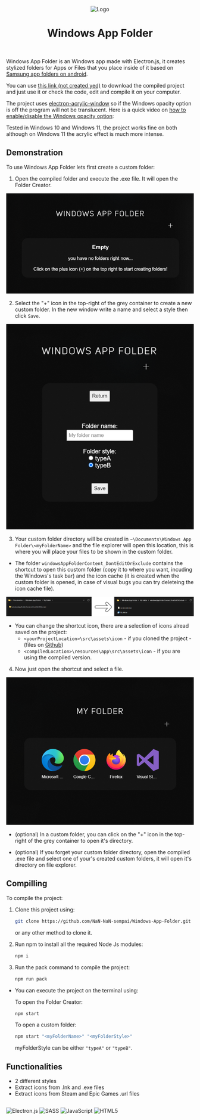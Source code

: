 <div align="center">
    
![Logo](https://raw.githubusercontent.com/NaN-NaN-sempai/Windows-App-Folder/main/src/assets/icon/logo.ico)
# Windows App Folder

</div>

<br>

Windows App Folder is an Windows app made with Electron.js, it creates stylized folders for Apps or Files that you place inside of it based on [Samsung app folders on android](https://i.redd.it/m9pgij1fv4761.jpg).

You can use [this link (not created yed)](./) to download the compiled project and just use it or check the code, edit and compile it on your computer.

The project uses [electron-acrylic-window](https://www.npmjs.com/package/electron-acrylic-window) so if the Windows opacity option is off the program will not be translucent. Here is a quick video on [how to enable/disable the Windows opacity option](https://www.youtube.com/watch?v=WN8W-d0zbfY):

Tested in Windows 10 and Windows 11, the project works fine on both although on Windows 11 the acrylic effect is much more intense.


## Demonstration
To use Windows App Folder lets first create a custom folder:
1. Open the compiled folder and execute the .exe file. It will open the Folder Creator.
<div align="center">
    <img alt="Create a custom folder" title="Create a custom folder" src="https://raw.githubusercontent.com/NaN-NaN-sempai/Windows-App-Folder/main/readmeContent/createfolder.png">
</div>

2. Select the "+" icon in the top-right of the grey container to create a new custom folder. In the new window write a name and select a style then click `Save`.
<div align="center">
    <img alt="Folder Creator Window" title="Folder Creator Window" src="https://raw.githubusercontent.com/NaN-NaN-sempai/Windows-App-Folder/main/readmeContent/createfolderpage.png">
</div>

3. Your custom folder directory will be created in `~\Documents\Windows App Folder\<myFolderName>` and the file explorer will open this location, this is where you will place your files to be shown in the custom folder.
   
- The folder `windowsAppFolderContent_DontEditOrExclude` contains the shortcut to open this custom folder (copy it to where you want, incuding the Windows's task bar) and the icon cache (it is created when the custom folder is opened, in case of visual bugs you can try deleteing the icon cache file). 
<div align="center">
    <img alt="Folder directory and content" title="Folder directory and content" src="https://raw.githubusercontent.com/NaN-NaN-sempai/Windows-App-Folder/main/readmeContent/foldercontent.png">
</div> 

- You can change the shortcut icon, there are a selection of icons alread saved on the project:
  - `<yourProjectLocation>\src\assets\icon` - if you cloned the project - (files on [Github](https://github.com/NaN-NaN-sempai/Windows-App-Folder/tree/main/src/assets/icon))
  - `<compiledLocation>\resources\app\src\assets\icon` - if you are using the compiled version.

4. Now just open the shortcut and select a file.
<div align="center">
    <img alt="Custom Folder content" title="Custom Folder content" src="https://raw.githubusercontent.com/NaN-NaN-sempai/Windows-App-Folder/main/readmeContent/folderexecution.png">
</div>  

- (optional) In a custom folder, you can click on the "+" icon in the top-right of the grey container to open it's directory.

- (optional) If you forget your custom folder directory, open the compiled .exe file and select one of your's created custom folders, it will open it's directory on file explorer.

## Compilling
    
To compile the project:
1. Clone this project using:
   ```bash
   git clone https://github.com/NaN-NaN-sempai/Windows-App-Folder.git
   ```
   or any other method to clone it.

2. Run npm to install all the required Node Js modules:
   ```bash
   npm i
   ```

3. Run the pack command to compile the project:
   ```bash
   npm run pack
   ```

- You can execute the project on the terminal using:

   To open the Folder Creator:
   ```bash
   npm start
   ```
   To open a custom folder:
   ```bash
   npm start "<myFolderName>" "<myFolderStyle>"
   ```
   myFolderStyle can be either `"typeA"` or `"typeB"`.
## Functionalities

- 2 different styles
- Extract icons from .lnk and .exe files
- Extract icons from Steam and Epic Games .url files


## 

![Electron.js](https://img.shields.io/badge/Electron-191970?style=for-the-badge&logo=Electron&logoColor=white)
![SASS](https://img.shields.io/badge/SASS-hotpink.svg?style=for-the-badge&logo=SASS&logoColor=white)
![JavaScript](https://img.shields.io/badge/javascript-%23323330.svg?style=for-the-badge&logo=javascript&logoColor=%23F7DF1E)
![HTML5](https://img.shields.io/badge/html5-%23E34F26.svg?style=for-the-badge&logo=html5&logoColor=white)
